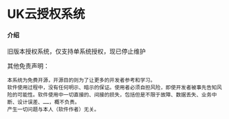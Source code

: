 # UK云授权系统

#### 介绍
旧版本授权系统，仅支持单系统授权，现已停止维护

其他免责声明：

```
本系统为免费开源，开源目的则为了让更多的开发者参考和学习。
软件使用过程中，没有任何明示、暗示的保证。使用者必须自担风险，即使开发者被事先告知风险的可能性。软件使用中一切直接的、间接的损失，包括但是不限于故障、数据丢失、业务中断、设计误差、……，概不负责。
产生一切问题与本人（软件作者）无关。
```
